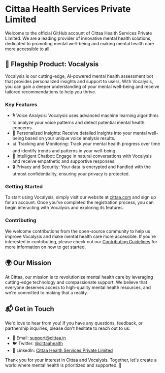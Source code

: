 # Cittaa Health Services Private Limited

Welcome to the official GitHub account of Cittaa Health Services Private Limited. We are a leading provider of innovative mental health solutions, dedicated to promoting mental well-being and making mental health care more accessible to all.

## 🌟 Flagship Product: Vocalysis

Vocalysis is our cutting-edge, AI-powered mental health assessment bot that provides personalized insights and support to users. With Vocalysis, you can gain a deeper understanding of your mental well-being and receive tailored recommendations to help you thrive.

### Key Features

- 🎙️ Voice Analysis: Vocalysis uses advanced machine learning algorithms to analyze your voice patterns and detect potential mental health concerns.
- 🧠 Personalized Insights: Receive detailed insights into your mental well-being based on your unique voice analysis results.
- 📊 Tracking and Monitoring: Track your mental health progress over time and identify trends and patterns in your well-being.
- 🤖 Intelligent Chatbot: Engage in natural conversations with Vocalysis and receive empathetic and supportive responses.
- 🔒 Privacy and Security: Your data is encrypted and handled with the utmost confidentiality, ensuring your privacy is protected.

### Getting Started

To start using Vocalysis, simply visit our website at [cittaa.com](https://www.cittaa.in) and sign up for an account. Once you've completed the registration process, you can begin interacting with Vocalysis and exploring its features.

### Contributing

We welcome contributions from the open-source community to help us improve Vocalysis and make mental health care more accessible. If you're interested in contributing, please check out our [Contributing Guidelines](CONTRIBUTING.md) for more information on how to get started.

## 🌍 Our Mission

At Cittaa, our mission is to revolutionize mental health care by leveraging cutting-edge technology and compassionate support. We believe that everyone deserves access to high-quality mental health resources, and we're committed to making that a reality.

## 📬 Get in Touch

We'd love to hear from you! If you have any questions, feedback, or partnership inquiries, please don't hesitate to reach out to us:

- 📧 Email: support@cittaa.in
- 🐦 Twitter: [@cittaahealth](https://x.com/cittaa9)
- 💼 LinkedIn: [Cittaa Health Services Private Limited](https://www.linkedin.com/company/cittaa-the-powerofmind)

Thank you for your interest in Cittaa and Vocalysis. Together, let's create a world where mental health is prioritized and supported. 💙
